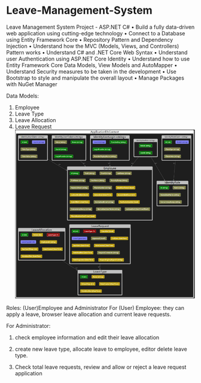 ﻿# Leave-Management-System
Leave Management System Project - ASP.NET C#
•	Build a fully data-driven web application using cutting-edge technology
•	Connect to a Database using Entity Framework Core
•	Repository Pattern and Dependency Injection
•	Understand how the MVC (Models, Views, and Controllers) Pattern works
•	Understand C# and .NET Core Web Syntax
•	Understand user Authentication using ASP.NET Core Identity
•	Understand how to use Entity Framework Core Data Models, View Models and AutoMapper
•	Understand Security measures to be taken in the development
•	Use Bootstrap to style and manipulate the overall layout
•	Manage Packages with NuGet Manager

Data Models:
1.	Employee
2.	Leave Type
3.	Leave Allocation
4.	Leave Request
![Image Text](https://github.com/XILE-CAI/Leave-Management-System/blob/main/images/DbContextShcema.JPG)

 
Roles: (User)Employee and Administrator
For (User) Employee: they can apply a leave, browser leave allocation and current leave requests.

 
 
For Administrator:
1.	check employee information and edit their leave allocation
  


2.	create new leave type, allocate leave to employee, editor delete leave type.

 
3.	Check total leave requests, review and allow or reject a leave request application 



